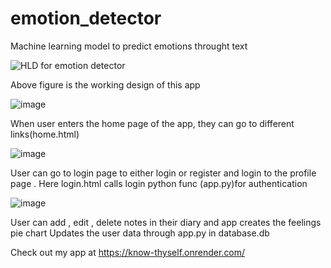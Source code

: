 # emotion_detector
Machine learning model to predict emotions throught text

![HLD for emotion detector](https://user-images.githubusercontent.com/73159496/202917105-93d1f227-7fc2-40a8-9cdd-b3285dd39a26.jpg)


Above figure is the working  design of this app

![image](https://user-images.githubusercontent.com/73159496/202916989-85d2fc89-a8c4-4d78-b5e1-df0fe1aa8321.png)

 
When user enters the home page of the app, they can go to different links(home.html)

![image](https://user-images.githubusercontent.com/73159496/202917010-20b4249a-ac28-4cb0-b5bc-721cfd8677d0.png)




User can go to login page to either login or register and login to the profile page .
Here login.html calls  login python func (app.py)for authentication 

![image](https://user-images.githubusercontent.com/73159496/202917018-ff0221c2-50d6-4524-8ab7-93ae19c17787.png)

User can add , edit , delete notes in their diary and app creates the  feelings pie chart 
Updates the user data through app.py in database.db

Check out my app at 
https://know-thyself.onrender.com/


